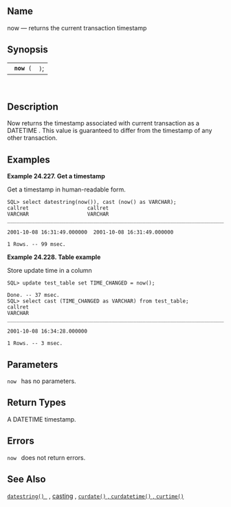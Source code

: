 <div id="fn_now" class="refentry">

<div class="titlepage">

</div>

<div class="refnamediv">

## Name

now — returns the current transaction timestamp

</div>

<div class="refsynopsisdiv">

## Synopsis

<div id="fsyn_now" class="funcsynopsis">

|                  |      |
|------------------|------|
| ` `**`now`**` (` | `)`; |

<div class="funcprototype-spacer">

 

</div>

</div>

</div>

<div id="desc_now" class="refsect1">

## Description

Now returns the timestamp associated with current transaction as a
<span class="type">DATETIME</span> . This value is guaranteed to differ
from the timestamp of any other transaction.

</div>

<div id="examples_now" class="refsect1">

## Examples

<div id="ex_now_1" class="example">

**Example 24.227. Get a timestamp**

<div class="example-contents">

Get a timestamp in human-readable form.

``` screen
SQL> select datestring(now()), cast (now() as VARCHAR);
callret                   callret
VARCHAR                   VARCHAR
_______________________________________________________________________________

2001-10-08 16:31:49.000000  2001-10-08 16:31:49.000000

1 Rows. -- 99 msec.
```

</div>

</div>

  

<div id="ex_now_2" class="example">

**Example 24.228. Table example**

<div class="example-contents">

Store update time in a column

``` screen
SQL> update test_table set TIME_CHANGED = now();

Done. -- 37 msec.
SQL> select cast (TIME_CHANGED as VARCHAR) from test_table;
callret
VARCHAR
_______________________________________________________________________________

2001-10-08 16:34:28.000000

1 Rows. -- 3 msec.
```

</div>

</div>

  

</div>

<div id="params_now" class="refsect1">

## Parameters

`now ` has no parameters.

</div>

<div id="ret_now" class="refsect1">

## Return Types

A <span class="type">DATETIME </span> timestamp.

</div>

<div id="errors_now" class="refsect1">

## Errors

`now ` does not return errors.

</div>

<div id="seealso_now" class="refsect1">

## See Also

<a href="fn_datestring.html" class="link"
title="datestring , datestring_gmt ,"><code
class="function">datestring() </code></a> ,
<a href="ch-sqlreference.html#dtcasting" class="link"
title="9.1.2. Casting">casting</a> ,
<a href="fn_curdate.html" class="link" title="curdate"><code
class="function">curdate()</code> , <code
class="function">curdatetime()</code> , <code
class="function">curtime()</code></a>

</div>

</div>
